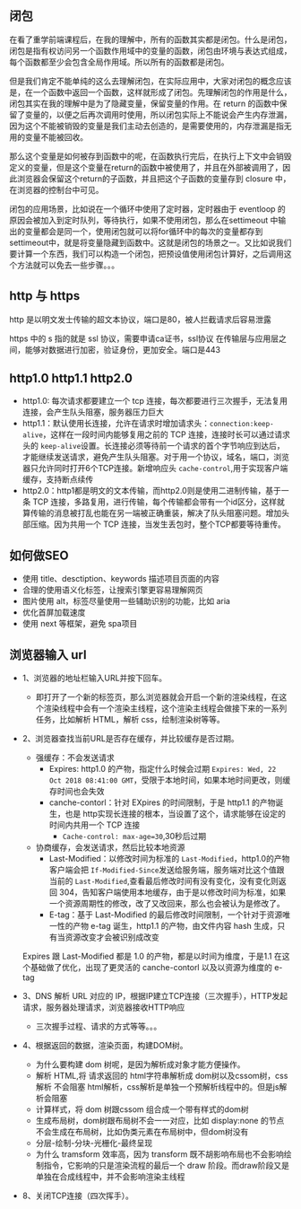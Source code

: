 ## 闭包
在看了重学前端课程后，在我的理解中，所有的函数其实都是闭包。什么是闭包，闭包是指有权访问另一个函数作用域中的变量的函数，闭包由环境与表达式组成，每个函数都至少会包含全局作用域。所以所有的函数都是闭包。

但是我们肯定不能单纯的这么去理解闭包，在实际应用中，大家对闭包的概念应该是，在一个函数中返回一个函数，这样就形成了闭包。先理解闭包的作用是什么，闭包其实在我的理解中是为了隐藏变量，保留变量的作用。在 return 的函数中保留了变量的，以便之后再次调用时使用，所以闭包实际上不能说会产生内存泄漏，因为这个不能被销毁的变量是我们主动去创造的，是需要使用的，内存泄漏是指无用的变量不能被回收。

那么这个变量是如何被存到函数中的呢，在函数执行完后，在执行上下文中会销毁定义的变量，但是这个变量在return的函数中被使用了，并且在外部被调用了，因此浏览器会保留这个return的子函数，并且把这个子函数的变量存到 closure 中，在浏览器的控制台中可见。

闭包的应用场景，比如说在一个循环中使用了定时器，定时器由于 eventloop 的原因会被加入到定时队列，等待执行，如果不使用闭包，那么在settimeout 中输出的变量都会是同一个，使用闭包就可以将for循环中的每次的变量都存到settimeout中，就是将变量隐藏到函数中。这就是闭包的场景之一。又比如说我们要计算一个东西，我们可以构造一个闭包，把预设值使用闭包计算好，之后调用这个方法就可以免去一些步骤。。。

## http 与 https
http 是以明文发士传输的超文本协议，端口是80，被人拦截请求后容易泄露

https 中的 s 指的就是 ssl 协议，需要申请ca证书，ssl协议 在传输层与应用层之间，能够对数据进行加密，验证身份，更加安全。端口是443

## http1.0 http1.1 http2.0
- http1.0: 每次请求都要建立一个 tcp 连接，每次都要进行三次握手，无法复用连接，会产生队头阻塞，服务器压力巨大
- http1.1：默认使用长连接，允许在请求时增加请求头：`connection:keep-alive`，这样在一段时间内能够复用之前的 TCP 连接，连接时长可以通过请求头的 `keep-alive`设置。长连接必须等待前一个请求的首个字节响应到达后，才能继续发送请求，避免产生队头阻塞。对于用一个协议，域名，端口，浏览器只允许同时打开6个TCP连接。新增响应头 `cache-control`,用于实现客户端缓存，支持断点续传
- http2.0：http1都是明文的文本传输，而http2.0则是使用二进制传输，基于一条 TCP 连接，多路复用，进行传输，每个传输都会带有一个id区分，这样就算传输的消息被打乱也能在另一端被正确重装，解决了队头阻塞问题。增加头部压缩。因为共用一个 TCP 连接，当发生丢包时，整个TCP都要等待重传。

## 如何做SEO
- 使用 title、desctiption、keywords 描述项目页面的内容
- 合理的使用语义化标签，让搜索引擎更容易理解网页
- 图片使用 alt，标签尽量使用一些辅助识别的功能，比如 aria
- 优化首屏加载速度
- 使用 next 等框架，避免 spa项目

## 浏览器输入 url
- 1、浏览器的地址栏输入URL并按下回车。
    - 即打开了一个新的标签页，那么浏览器就会开启一个新的渲染线程，在这个渲染线程中会有一个渲染主线程，这个渲染主线程会做接下来的一系列任务，比如解析 HTML，解析 css，绘制渲染树等等。

- 2、浏览器查找当前URL是否存在缓存，并比较缓存是否过期。
    - 强缓存：不会发送请求
        - Expires: http1.0 的产物，指定什么时候会过期 `Expires: Wed, 22 Oct 2018 08:41:00 GMT`，受限于本地时间，如果本地时间更改，则缓存时间也会失效
        - canche-contorl：针对 EXpires 的时间限制，于是 http1.1 的产物诞生，也是 http实现长连接的根本，当设置了这个，请求能够在设定的时间内共用一个 TCP 连接
            - `Cache-control: max-age=30`,30秒后过期
    - 协商缓存，会发送请求，然后比较本地资源
        - Last-Modified：以修改时间为标准的 `Last-Modified`，http1.0的产物客户端会把 `If-Modified-Since`发送给服务端，服务端对比这个值跟当前的 `Last-Modified`,查看最后修改时间有没有变化，没有变化则返回 304，告知客户端使用本地缓存，由于是以修改时间为标准，如果一个资源周期性的修改，改了又改回来，那么也会被认为是修改了。
        - E-tag：基于 Last-Modified 的最后修改时间限制，一个针对于资源唯一性的产物 e-tag 诞生，http1.1 的产物，由文件内容 hash 生成，只有当资源改变才会被识别成改变
    
    Expires 跟 Last-Modified 都是 1.0 的产物，都是以时间为维度，于是1.1 在这个基础做了优化，出现了更灵活的 canche-contorl 以及以资源为维度的 e-tag

- 3、DNS 解析 URL 对应的 IP，根据IP建立TCP连接（三次握手），HTTP发起请求，服务器处理请求，浏览器接收HTTP响应
    - 三次握手过程、请求的方式等等。。。
- 4、根据返回的数据，渲染页面，构建DOM树。
    - 为什么要构建 dom 树呢，是因为解析成对象才能方便操作。
    - 解析 HTML,将 请求返回的 html字符串解析成 dom树以及cssom树，css解析 不会阻塞 html解析，css解析是单独一个预解析线程中的。但是js解析会阻塞
    - 计算样式，将 dom 树跟cssom 组合成一个带有样式的dom树
    - 生成布局树，dom树跟布局树不会一一对应，比如 display:none 的节点不会生成在布局树，比如伪类元素在布局树中，但dom树没有
    - 分层-绘制-分块-光栅化-最终呈现
    - 为什么 tramsform 效率高，因为 transform 既不胡影响布局也不会影响绘制指令，它影响的只是渲染流程的最后一个 draw 阶段。而draw阶段又是单独在合成线程中，并不会影响渲染主线程
- 8、关闭TCP连接（四次挥手）。